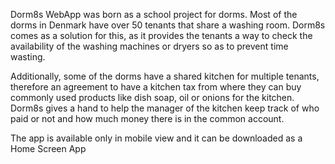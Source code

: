 Dorm8s WebApp was born as a school project for dorms.
Most of the dorms in Denmark have over 50 tenants that share a washing room. Dorm8s comes as a solution for this, as it provides the tenants a way to check the availability of the washing machines or dryers so as to prevent time wasting.

Additionally, some of the dorms have a shared kitchen for multiple tenants, therefore an agreement to have a kitchen tax from where they can buy commonly used products like dish soap, oil or onions for the kitchen. Dorm8s gives a hand to help the manager of the kitchen keep track of who paid or not and how much money there is in the common account.

The app is available only in mobile view and it can be downloaded as a Home Screen App
